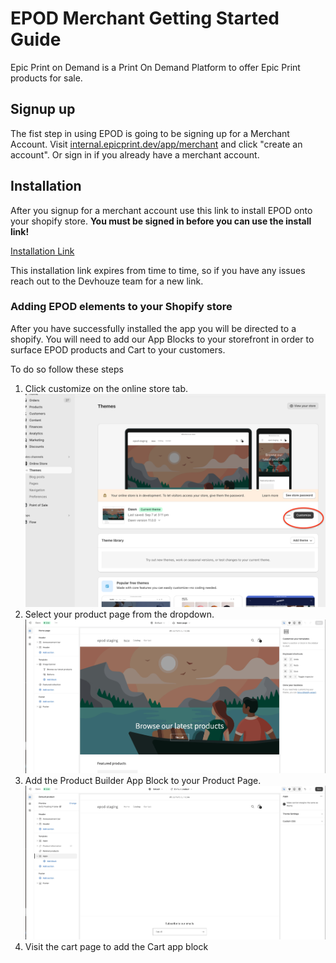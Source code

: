 # EPOD Merchant Getting Started Guide

Epic Print on Demand is a Print On Demand Platform to offer Epic Print products for sale.

## Signup up

The fist step in using EPOD is going to be signing up for a Merchant Account. Visit [internal.epicprint.dev/app/merchant](https://internal.epicprint.dev/app/merchant) and click "create an account". Or sign in if you already have a merchant account.

## Installation

After you signup for a merchant account use this link to install EPOD onto your shopify store. **You must be signed in before you can use the install link!**

[Installation Link](https://admin.shopify.com/oauth/install_custom_app?client_id=2c08e9a2b731b436f1b368ae7faf2145&signature=eyJfcmFpbHMiOnsibWVzc2FnZSI6ImV5SmxlSEJwY21WelgyRjBJam94TmprMU5EazBNemN4TENKd1pYSnRZVzVsYm5SZlpHOXRZV2x1SWpvaVpYQnBZeTF3Y21sdWRDMTNhRzlzWlhOaGJHVXViWGx6YUc5d2FXWjVMbU52YlNJc0ltTnNhV1Z1ZEY5cFpDSTZJakpqTURobE9XRXlZamN6TVdJME16Wm1NV0l6TmpoaFpUZG1ZV1l5TVRRMUlpd2ljSFZ5Y0c5elpTSTZJbU4xYzNSdmJWOWhjSEFpTENKdFpYSmphR0Z1ZEY5dmNtZGhibWw2WVhScGIyNWZhV1FpT2pFd016VTFNRFY5IiwiZXhwIjoiMjAyMy0wOS0zMFQxODozOTozMS40NDhaIiwicHVyIjpudWxsfX0%3D--9fd376502acb13905994ca80305502f0664f3e04)

This installation link expires from time to time, so if you have any issues reach out to the Devhouze team for a new link.

### Adding EPOD elements to your Shopify store

After you have successfully installed the app you will be directed to a shopify. You will need to add our App Blocks to your storefront in order to surface EPOD products and Cart to your customers.

To do so follow these steps

1. Click customize on the online store tab.
   ![Customize your store](./images/customize.png)
2. Select your product page from the dropdown.
   ![Open Product Template](./images/select-product-template.gif)
3. Add the Product Builder App Block to your Product Page.
   ![Add Builder](./images/add-builder.gif)
4. Visit the cart page to add the Cart app block
